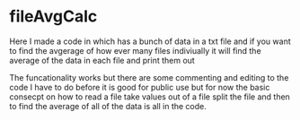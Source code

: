 # fileAvgCalc
Here I made a code in which has a bunch of data in a txt file and if you want to find the avgerage of how ever many files indiviually it will find the average of the data in each file and print them out

The funcationality works but there are some commenting and editing to the code I have to do before it is good for public use but for now the basic consecpt on how to read a file take values out of a file split the file and then to find the average of all of the data is all in the code.
